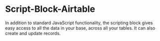 # Script-Block-Airtable
In addition to standard JavaScript functionality, the scripting block gives easy access to all the data in your base, across all your tables. It can also create and update records.
